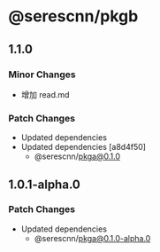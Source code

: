 # @serescnn/pkgb

## 1.1.0

### Minor Changes

- 增加 read.md

### Patch Changes

- Updated dependencies
- Updated dependencies [a8d4f50]
  - @serescnn/pkga@0.1.0

## 1.0.1-alpha.0

### Patch Changes

- Updated dependencies
  - @serescnn/pkga@0.1.0-alpha.0
